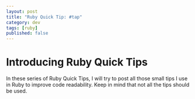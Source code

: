 ```yaml
---
layout: post
title: "Ruby Quick Tip: #tap"
category: dev
tags: [ruby]
published: false
---
```


# Introducing Ruby Quick Tips

In these series of Ruby Quick Tips, I will try to post all those small tips I use in Ruby to improve code readability. Keep in mind that not all the tips should be used.
